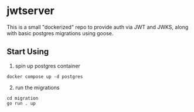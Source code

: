 # jwtserver
This is a small "dockerized" repo to provide auth via JWT and JWKS, along with basic postgres migrations using goose. 


## Start Using
1. spin up postgres container
```
docker compose up -d postgres
```

2. run the migrations
```
cd migration
go run . up
```
